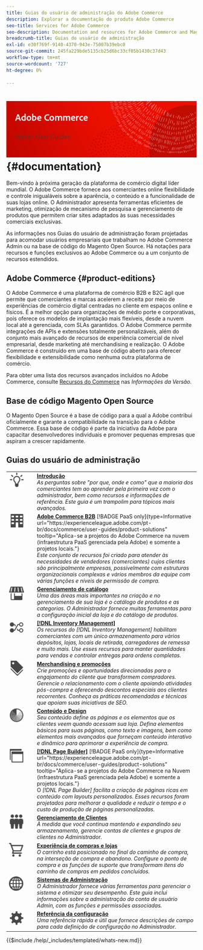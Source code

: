 ```yaml
---
title: Guias do usuário de administração do Adobe Commerce
description: Explorar a documentação do produto Adobe Commerce
seo-title: Services for Adobe Commerce
seo-description: Documentation and resources for Adobe Commerce and Magento Open Source users working in the Admin.
breadcrumb-title: Guias do usuário de administração
exl-id: e30f769f-9140-4370-943e-75007b39ebc0
source-git-commit: 245fa229bde5135cb25d6bc33cf05b1430c37d43
workflow-type: tm+mt
source-wordcount: '727'
ht-degree: 0%

---
```


# &#x200B;<!-- use banner as heading -->![Documentação do administrador](./assets/banner-user-home.png) {#documentation}

Bem-vindo à próxima geração da plataforma de comércio digital líder mundial. O Adobe Commerce fornece aos comerciantes online flexibilidade e controle inigualáveis sobre a aparência, o conteúdo e a funcionalidade de suas lojas online. O Administrador apresenta ferramentas eficientes de marketing, otimização de mecanismo de pesquisa e gerenciamento de produtos que permitem criar sites adaptados às suas necessidades comerciais exclusivas.

As informações nos Guias do usuário de administração foram projetadas para acomodar usuários empresariais que trabalham no Adobe Commerce Admin ou na base de código do Magento Open Source. Há notações para recursos e funções exclusivos ao Adobe Commerce ou a um conjunto de recursos estendidos.

## Adobe Commerce {#product-editions}

O Adobe Commerce é uma plataforma de comércio B2B e B2C ágil que permite que comerciantes e marcas acelerem a receita por meio de experiências de comércio digital centradas no cliente em espaços online e físicos. É a melhor opção para organizações de médio porte e corporativas, pois oferece os modelos de implantação mais flexíveis, desde a nuvem local até a gerenciada, com SLAs garantidos. O Adobe Commerce permite integrações de APIs e extensões totalmente personalizáveis, além do conjunto mais avançado de recursos de experiência comercial de nível empresarial, desde marketing até merchandising e realização. O Adobe Commerce é construído em uma base de código aberto para oferecer flexibilidade e extensibilidade como nenhuma outra plataforma de comércio.

Para obter uma lista dos recursos avançados incluídos no Adobe Commerce, consulte [Recursos do Commerce](https://experienceleague.adobe.com/docs/commerce-operations/release/features.html?lang=pt-BR) nas _Informações da Versão_.

## Base de código Magento Open Source

O Magento Open Source é a base de código para a qual a Adobe contribui oficialmente e garante a compatibilidade na transição para o Adobe Commerce. Essa base de código é parte da iniciativa da Adobe para capacitar desenvolvedores individuais e promover pequenas empresas que aspiram a crescer rapidamente.

## Guias do usuário de administração

<table>
<tr>
   <td valign="top" width="60px">
       <img alt="Introdução" src="./assets/icon-lightbulb.svg" width="40" height="40" /></td>
   <td valign="top">
   <a href="https://experienceleague.adobe.com/docs/commerce-admin/start/guide-overview.html?lang=pt-BR"><strong>Introdução</strong></a>
    <div>
    <em>As perguntas sobre "por que, onde e como" que a maioria dos comerciantes tem ao aprender pela primeira vez com o administrador, bem como recursos e informações de referência. Este guia é um trampolim para tópicos mais avançados.</em>
    <br> </div>
  </td>
  </tr>
<tr>
  <td valign="top">
      <img alt="Adobe Commerce B2B" src="./assets/icon-building.svg" width="40" height="40"/></td>
   <td valign="top"><a href="https://experienceleague.adobe.com/docs/commerce-admin/b2b/guide-overview.html?lang=pt-BR"><strong>Adobe Commerce B2B</strong></a> [!BADGE PaaS only]{type=Informative url="https://experienceleague.adobe.com/pt-br/docs/commerce/user-guides/product-solutions" tooltip="Aplica-se a projetos do Adobe Commerce na nuvem (infraestrutura PaaS gerenciada pela Adobe) e somente a projetos locais."}
    <div><em>Este conjunto de recursos foi criado para atender às necessidades de vendedores (comerciantes) cujos clientes são principalmente empresas, possivelmente com estruturas organizacionais complexas e vários membros da equipe com várias funções e níveis de permissão de compra.</em>
    <br></div>
  </td>
</tr>
<tr>
  <td valign="top">
    <img alt="Gerenciamento de catálogo" src="./assets/icon-shop.svg" width="40" height="40"/></td>
   <td valign="top"><a href="https://experienceleague.adobe.com/docs/commerce-admin/catalog/guide-overview.html?lang=pt-BR"><strong>Gerenciamento de catálogo</strong></a>
    <div><em>Uma das áreas mais importantes na criação e no gerenciamento de sua loja é o catálogo de produtos e as categorias. O Administrador fornece muitas ferramentas para a configuração inicial da loja e do catálogo de produtos.</em>
    <br></div>
  </td>
    </tr>
<tr>
    <td valign="top">
       <img alt="Inventory management" src="./assets/icon-transfer.svg" width="40" height="40"/></td>
   <td valign="top"><a href="https://experienceleague.adobe.com/docs/commerce-admin/inventory/guide-overview.html?lang=pt-BR"> <strong>[!DNL Inventory Management]</strong></a>
    <div><em>Os recursos do [!DNL Inventory Management] habilitam comerciantes com um único armazenamento para vários depósitos, lojas, locais de retirada, carregadores de remessa e muito mais. Use esses recursos para manter quantidades para vendas e controlar entregas para ordens completas. </em></div>
  </td>
</tr>
<tr>
    <td valign="top">
       <img alt="Merchandising e promoções" src="./assets/icon-labels.svg" width="40" height="40"/></td>
   <td valign="top"><a href="https://experienceleague.adobe.com/docs/commerce-admin/marketing/guide-overview.html?lang=pt-BR"> <strong>Merchandising e promoções</strong></a>
    <div><em>Crie promoções e oportunidades direcionadas para o engajamento do cliente que transformem compradores. Gerencie o relacionamento com o cliente apoiando atividades pós-compra e oferecendo descontos especiais aos clientes recorrentes. Conheça as práticas recomendadas e técnicas que apoiam suas iniciativas de SEO.</em></div>
  </td>
</tr>
<tr>
    <td valign="top">
       <img alt="Conteúdo e design" src="./assets/icon-color-wheel.svg" width="40" height="40"/></td>
   <td valign="top"><a href="https://experienceleague.adobe.com/docs/commerce-admin/content-design/guide-overview.html?lang=pt-BR"> <strong>Conteúdo e Design</strong></a>
    <div><em>Seu conteúdo define as páginas e os elementos que os clientes veem quando acessam sua loja. Defina elementos básicos para suas páginas, como texto e imagens, bem como elementos mais avançados que forneçam conteúdo interativo e dinâmico para aprimorar a experiência de compra.</em></div>
  </td>
</tr>
<tr>
    <td valign="top">
       <img alt="Page Builder" src="./assets/icon-web-pages.svg" width="40" height="40"/></td>
   <td valign="top"><a href="https://experienceleague.adobe.com/docs/commerce-admin/page-builder/guide-overview.html?lang=pt-BR"> <strong>[!DNL Page Builder]</strong></a> [!BADGE PaaS only]{type=Informative url="https://experienceleague.adobe.com/pt-br/docs/commerce/user-guides/product-solutions" tooltip="Aplica-se a projetos do Adobe Commerce na Nuvem (infraestrutura PaaS gerenciada pela Adobe) e somente a projetos locais."}
    <div>O <em>[!DNL Page Builder] facilita a criação de páginas ricas em conteúdo com layouts personalizados. Esses recursos foram projetados para melhorar a qualidade e reduzir o tempo e o custo de produção de páginas personalizadas.</em></div>
  </td>
</tr>
<tr>
    <td valign="top">
       <img alt="Gerenciamento de clientes" src="./assets/icon-demographic.svg" width="40" height="40"/></td>
   <td valign="top"><a href="https://experienceleague.adobe.com/docs/commerce-admin/customers/guide-overview.html?lang=pt-BR"> <strong>Gerenciamento de Clientes</strong></a>
    <div><em>À medida que você continua mantendo e expandindo seu armazenamento, gerencie contas de clientes e grupos de clientes no Administrador.</em></div>
  </td>
</tr>
<tr>
    <td valign="top">
       <img alt="Lojas e experiência de compra" src="./assets/icon-shopping-cart.svg" width="40" height="40"/></td>
   <td valign="top"><a href="https://experienceleague.adobe.com/docs/commerce-admin/stores-sales/guide-overview.html?lang=pt-BR"> <strong>Experiência de compras e lojas</strong></a>
    <div><em>O carrinho está posicionado no final do caminho de compra, na interseção de compra e abandono. Configure o ponto de compra e as funções de suporte que transformam itens do carrinho de compras em pedidos concluídos.</em></div>
  </td>
</tr>
<tr>
    <td valign="top">
       <img alt="Admin Systems" src="./assets/icon-globe-grid.svg" width="40" height="40"/></td>
   <td valign="top"><a href="https://experienceleague.adobe.com/docs/commerce-admin/systems/guide-overview.html?lang=pt-BR"> <strong>Sistemas de Administração</strong></a>
    <div><em>O Administrador fornece várias ferramentas para gerenciar o sistema e otimizar seu desempenho. Este guia inclui informações sobre a administração da conta de usuário Admin, com as funções e permissões associadas.</em></div>
  </td>
</tr>
<tr>
    <td valign="top">
       <img alt="Referência de configuração" src="./assets/icon-settings.svg" width="40" height="40"/></td>
   <td valign="top"><a href="https://experienceleague.adobe.com/docs/commerce-admin/config/guide-overview.html?lang=pt-BR"> <strong>Referência da configuração</strong></a>
    <div><em>Uma referência rápida e útil que fornece descrições de campo para cada definição de configuração no Administrador.</em></div>
  </td>
</tr>
</table>

{{$include /help/_includes/templated/whats-new.md}}

<!-- Last updated from includes: 2025-09-26 20:21:59 -->
